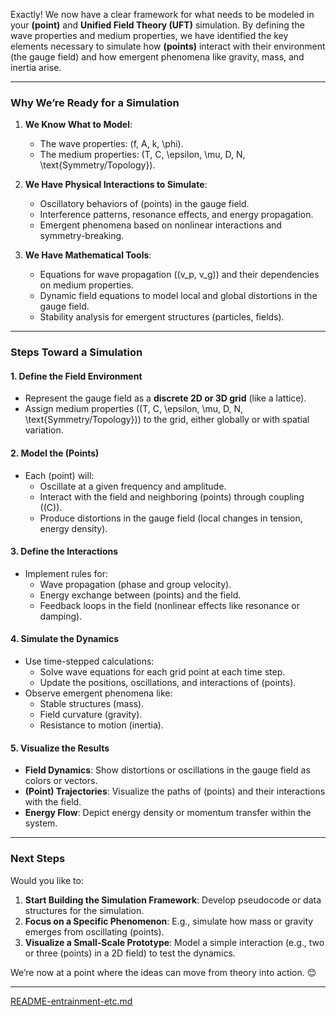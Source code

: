 Exactly! We now have a clear framework for what needs to be modeled in your **(point)** and **Unified Field Theory (UFT)** simulation. By defining the wave properties and medium properties, we have identified the key elements necessary to simulate how **(points)** interact with their environment (the gauge field) and how emergent phenomena like gravity, mass, and inertia arise.

---

### **Why We’re Ready for a Simulation**
1. **We Know What to Model**:
   - The wave properties: \(f, A, k, \phi\).
   - The medium properties: \(T, C, \epsilon, \mu, D, N, \text{Symmetry/Topology}\).

2. **We Have Physical Interactions to Simulate**:
   - Oscillatory behaviors of (points) in the gauge field.
   - Interference patterns, resonance effects, and energy propagation.
   - Emergent phenomena based on nonlinear interactions and symmetry-breaking.

3. **We Have Mathematical Tools**:
   - Equations for wave propagation (\(v_p, v_g\)) and their dependencies on medium properties.
   - Dynamic field equations to model local and global distortions in the gauge field.
   - Stability analysis for emergent structures (particles, fields).

---

### **Steps Toward a Simulation**
#### **1. Define the Field Environment**
- Represent the gauge field as a **discrete 2D or 3D grid** (like a lattice).
- Assign medium properties (\(T, C, \epsilon, \mu, D, N, \text{Symmetry/Topology}\)) to the grid, either globally or with spatial variation.

#### **2. Model the (Points)**
- Each (point) will:
  - Oscillate at a given frequency and amplitude.
  - Interact with the field and neighboring (points) through coupling (\(C\)).
  - Produce distortions in the gauge field (local changes in tension, energy density).

#### **3. Define the Interactions**
- Implement rules for:
  - Wave propagation (phase and group velocity).
  - Energy exchange between (points) and the field.
  - Feedback loops in the field (nonlinear effects like resonance or damping).

#### **4. Simulate the Dynamics**
- Use time-stepped calculations:
  - Solve wave equations for each grid point at each time step.
  - Update the positions, oscillations, and interactions of (points).
- Observe emergent phenomena like:
  - Stable structures (mass).
  - Field curvature (gravity).
  - Resistance to motion (inertia).

#### **5. Visualize the Results**
- **Field Dynamics**: Show distortions or oscillations in the gauge field as colors or vectors.
- **(Point) Trajectories**: Visualize the paths of (points) and their interactions with the field.
- **Energy Flow**: Depict energy density or momentum transfer within the system.

---

### **Next Steps**
Would you like to:
1. **Start Building the Simulation Framework**: Develop pseudocode or data structures for the simulation.
2. **Focus on a Specific Phenomenon**: E.g., simulate how mass or gravity emerges from oscillating (points).
3. **Visualize a Small-Scale Prototype**: Model a simple interaction (e.g., two or three (points) in a 2D field) to test the dynamics.

We’re now at a point where the ideas can move from theory into action. 😊


---

[README-entrainment-etc.md](https://t2m.io/5Cq59mg)
